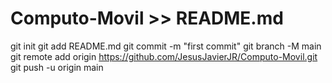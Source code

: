 # Computo-Movil >> README.md
git init
git add README.md
git commit -m "first commit"
git branch -M main
git remote add origin https://github.com/JesusJavierJR/Computo-Movil.git
git push -u origin main
